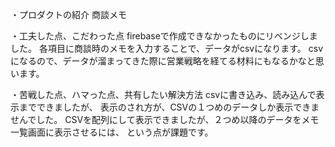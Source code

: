 ・プロダクトの紹介
商談メモ

・工夫した点、こだわった点
firebaseで作成できなかったものにリベンジしました。
各項目に商談時のメモを入力することで、データがcsvになります。
csvになるので、データが溜まってきた際に営業戦略を経てる材料にもなるかなと思います。

・苦戦した点、ハマった点、共有したい解決方法
csvに書き込み、読み込んで表示までできましたが、
表示のされ方が、CSVの１つめのデータしか表示できませんでした。
CSVを配列にして表示できましたが、２つめ以降のデータをメモ一覧画面に表示させるには、
という点が課題です。

